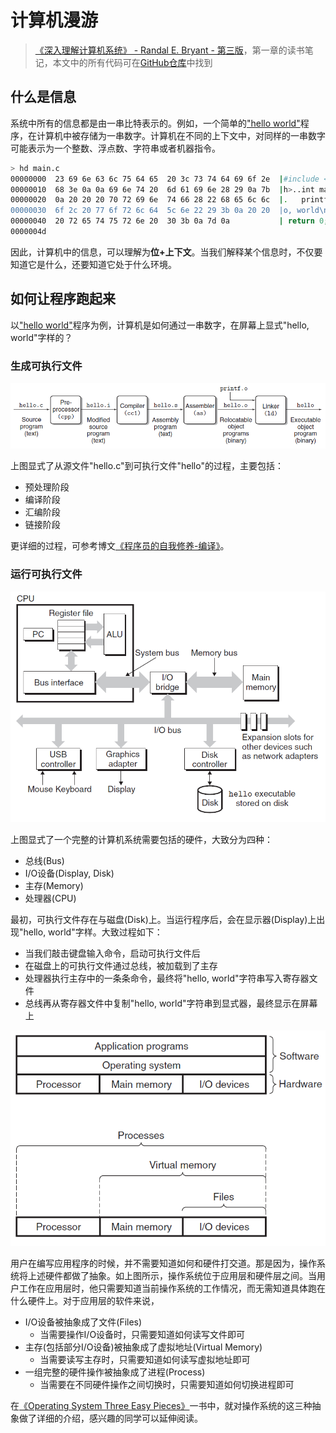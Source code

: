 # 计算机漫游

> [《深入理解计算机系统》 - Randal E. Bryant - 第三版](https://1drv.ms/b/s!AkcJSyT7tq80bJdqo_mT5IeFTsg?e=W297XG)，第一章的读书笔记，本文中的所有代码可在[GitHub仓库](https://github.com/LittleBee1024/learning_book/tree/main/docs/booknotes/csapp/01/code)中找到

## 什么是信息
系统中所有的信息都是由一串比特表示的。例如，一个简单的["hello world"](./code/hello/main.c)程序，在计算机中被存储为一串数字。计算机在不同的上下文中，对同样的一串数字可能表示为一个整数、浮点数、字符串或者机器指令。
```bash
> hd main.c
00000000  23 69 6e 63 6c 75 64 65  20 3c 73 74 64 69 6f 2e  |#include <stdio.|
00000010  68 3e 0a 0a 69 6e 74 20  6d 61 69 6e 28 29 0a 7b  |h>..int main().{|
00000020  0a 20 20 20 70 72 69 6e  74 66 28 22 68 65 6c 6c  |.   printf("hell|
00000030  6f 2c 20 77 6f 72 6c 64  5c 6e 22 29 3b 0a 20 20  |o, world\n");.  |
00000040  20 72 65 74 75 72 6e 20  30 3b 0a 7d 0a           | return 0;.}.|
0000004d
```

因此，计算机中的信息，可以理解为**位+上下文**。当我们解释某个信息时，不仅要知道它是什么，还要知道它处于什么环境。

## 如何让程序跑起来
以["hello world"](https://github.com/LittleBee1024/learning_book/tree/main/docs/booknotes/csapp/01/code/hello/main.c)程序为例，计算机是如何通过一串数字，在屏幕上显式"hello, world"字样的？

### 生成可执行文件

![compile_link](./images/compile_link.png)

上图显式了从源文件"hello.c"到可执行文件"hello"的过程，主要包括：

* 预处理阶段
* 编译阶段
* 汇编阶段
* 链接阶段

更详细的过程，可参考博文[《程序员的自我修养-编译》](../../cxydzwxy/compile/README.md)。

### 运行可执行文件

![sys](./images/sys.png)

上图显式了一个完整的计算机系统需要包括的硬件，大致分为四种：

* 总线(Bus)
* I/O设备(Display, Disk)
* 主存(Memory)
* 处理器(CPU)

最初，可执行文件存在与磁盘(Disk)上。当运行程序后，会在显示器(Display)上出现"hello, world"字样。大致过程如下：

* 当我们敲击键盘输入命令，启动可执行文件后
* 在磁盘上的可执行文件通过总线，被加载到了主存
* 处理器执行主存中的一条条命令，最终将"hello, world"字符串写入寄存器文件
* 总线再从寄存器文件中复制"hello, world"字符串到显式器，最终显示在屏幕上

![sys_abstract](./images/sys_abstract.png)

用户在编写应用程序的时候，并不需要知道如何和硬件打交道。那是因为，操作系统将上述硬件都做了抽象。如上图所示，操作系统位于应用层和硬件层之间。当用户工作在应用层时，他只需要知道当前操作系统的工作情况，而无需知道具体跑在什么硬件上。对于应用层的软件来说，

* I/O设备被抽象成了文件(Files)
    * 当需要操作I/O设备时，只需要知道如何读写文件即可
* 主存(包括部分I/O设备)被抽象成了虚拟地址(Virtual Memory)
    * 当需要读写主存时，只需要知道如何读写虚拟地址即可
* 一组完整的硬件操作被抽象成了进程(Process)
    * 当需要在不同硬件操作之间切换时，只需要知道如何切换进程即可

在[《Operating System Three Easy Pieces》](https://1drv.ms/b/s!AkcJSyT7tq80eXPgt-EEG122AvA)一书中，就对操作系统的这三种抽象做了详细的介绍，感兴趣的同学可以延伸阅读。
